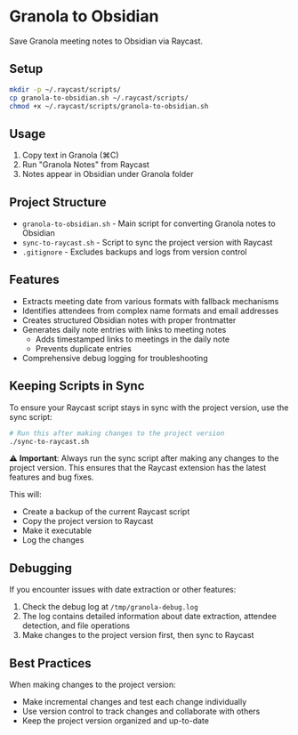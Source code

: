 # Granola to Obsidian

Save Granola meeting notes to Obsidian via Raycast.

## Setup

```bash
mkdir -p ~/.raycast/scripts/
cp granola-to-obsidian.sh ~/.raycast/scripts/
chmod +x ~/.raycast/scripts/granola-to-obsidian.sh
```

## Usage

1. Copy text in Granola (⌘C)
2. Run "Granola Notes" from Raycast
3. Notes appear in Obsidian under Granola folder

## Project Structure

- `granola-to-obsidian.sh` - Main script for converting Granola notes to Obsidian
- `sync-to-raycast.sh` - Script to sync the project version with Raycast
- `.gitignore` - Excludes backups and logs from version control

## Features

- Extracts meeting date from various formats with fallback mechanisms
- Identifies attendees from complex name formats and email addresses
- Creates structured Obsidian notes with proper frontmatter
- Generates daily note entries with links to meeting notes
  - Adds timestamped links to meetings in the daily note
  - Prevents duplicate entries
- Comprehensive debug logging for troubleshooting

## Keeping Scripts in Sync

To ensure your Raycast script stays in sync with the project version, use the sync script:

```bash
# Run this after making changes to the project version
./sync-to-raycast.sh
```

⚠️ **Important**: Always run the sync script after making any changes to the project version. This ensures that the Raycast extension has the latest features and bug fixes.

This will:
- Create a backup of the current Raycast script
- Copy the project version to Raycast
- Make it executable
- Log the changes

## Debugging

If you encounter issues with date extraction or other features:
1. Check the debug log at `/tmp/granola-debug.log`
2. The log contains detailed information about date extraction, attendee detection, and file operations
3. Make changes to the project version first, then sync to Raycast

## Best Practices

When making changes to the project version:
- Make incremental changes and test each change individually
- Use version control to track changes and collaborate with others
- Keep the project version organized and up-to-date
